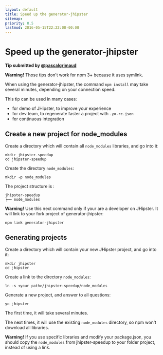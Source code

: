 ```yaml
---
layout: default
title: Speed up the generator-jhipster
sitemap:
priority: 0.5
lastmod: 2016-05-15T22:22:00-00:00
---
```


# Speed up the generator-jhipster

__Tip submitted by [@pascalgrimaud](https://github.com/pascalgrimaud)__

**Warning!** Those tips don't work for npm 3+ because it uses symlink.

When using the generator-jhipster, the command `npm install` may take several minutes, depending on your connection speed.

This tip can be used in many cases:

- for demo of JHipster, to improve your experience
- for dev team, to regenerate faster a project with `.yo-rc.json`
- for continuous integration

## Create a new project for node_modules

Create a directory which will contain all `node_modules` libraries, and go into it:

```
mkdir jhipster-speedup
cd jhipster-speedup
```

Create the directory `node_modules`:

```
mkdir -p node_modules
```

The project structure is :

    jhipster-speedup
    ├── node_modules


**Warning!** Use this next command only if your are a developer on JHipster. It will link to your fork project of generator-jhipster:

```
npm link generator-jhipster
```

## Generating projects

Create a directory which will contain your new JHipster project, and go into it:

```
mkdir jhipster
cd jhipster
```

Create a link to the directory `node_modules`:

```
ln -s <your path>/jhipster-speedup/node_modules
```

Generate a new project, and answer to all questions:

```
yo jhipster
```

The first time, it will take several minutes.

The next times, it will use the existing `node_modules` directory, so npm won't download all libraries.

**Warning!** If you use specific libraries and modify your package.json, you should copy the `node_modules`
from jhipster-speedup to your folder project, instead of using a link.
